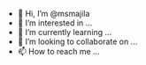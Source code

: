 - 👋 Hi, I’m @msmajila
- 👀 I’m interested in ...
- 🌱 I’m currently learning ...
- 💞️ I’m looking to collaborate on ...
- 📫 How to reach me ...

<!---
msmajila/msmajila is a ✨ special ✨ repository because its `README.md` (this file) appears on your GitHub profile.
You can click the Preview link to take a look at your changes.
--->
